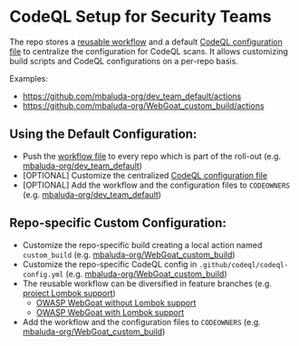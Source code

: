 # CodeQL Setup for Security Teams
The repo stores a [reusable workflow](https://github.com/mbaluda-org/security_team/blob/main/.github/workflows/code_analysis.yml) and a default [CodeQL configuration file](https://github.com/mbaluda-org/security_team/blob/main/codeql-config.yml) to centralize the configuration for CodeQL scans.
It allows customizing build scripts and CodeQL configurations on a per-repo basis.

Examples:
- https://github.com/mbaluda-org/dev_team_default/actions
- https://github.com/mbaluda-org/WebGoat_custom_build/actions

## Using the Default Configuration: 
- Push the [workflow file](https://github.com/mbaluda-org/security_team/blob/main/.github/workflows/codeql.yml) to every repo which is part of the roll-out
(e.g. [mbaluda-org/dev_team_default](https://github.com/mbaluda-org/dev_team_default/blob/main/.github/workflows))
- [OPTIONAL] Customize the centralized [CodeQL configuration file](https://github.com/mbaluda-org/security_team/blob/main/codeql-config.yml)
- [OPTIONAL] Add the workflow and the configuration files to `CODEOWNERS` (e.g. [mbaluda-org/dev_team_default](https://github.com/mbaluda-org/dev_team_default/blob/main/.github/CODEOWNERS))

## Repo-specific Custom Configuration:
- Customize the repo-specific build creating a local action named `custom_build` (e.g. [mbaluda-org/WebGoat_custom_build](https://github.com/mbaluda-org/WebGoat_custom_build/blob/main/.github/actions/custom_build/action.yml))
- Customize the repo-specific CodeQL config in `.github/codeql/codeql-config.yml` (e.g. [mbaluda-org/WebGoat_custom_build](https://github.com/mbaluda-org/WebGoat_custom_build/blob/main/.github/codeql/codeql-config.yml))
- The reusable workflow can be diversified in feature branches (e.g. [project Lombok support](https://github.com/mbaluda-org/security_team/blob/lombok/.github/workflows/code_analysis.yml#L79))
  - [OWASP WebGoat without Lombok support](https://github.com/mbaluda-org/WebGoat/security/code-scanning)
  - [OWASP WebGoat with Lombok support](https://github.com/mbaluda-org/WebGoat_delombok/security/code-scanning)
- Add the workflow and the configuration files to `CODEOWNERS` (e.g. [mbaluda-org/WebGoat_custom_build](https://github.com/mbaluda-org/WebGoat_custom_build/blob/main/.github/CODEOWNERS))
